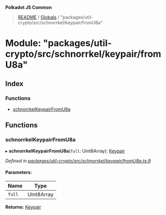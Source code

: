 **Polkadot JS Common**

> [README](../README.md) / [Globals](../globals.md) / "packages/util-crypto/src/schnorrkel/keypair/fromU8a"

# Module: "packages/util-crypto/src/schnorrkel/keypair/fromU8a"

## Index

### Functions

* [schnorrkelKeypairFromU8a](_packages_util_crypto_src_schnorrkel_keypair_fromu8a_.md#schnorrkelkeypairfromu8a)

## Functions

### schnorrkelKeypairFromU8a

▸ **schnorrkelKeypairFromU8a**(`full`: Uint8Array): [Keypair](../interfaces/_packages_util_crypto_src_types_.keypair.md)

*Defined in [packages/util-crypto/src/schnorrkel/keypair/fromU8a.ts:9](https://github.com/polkadot-js/common/blob/c366e637/packages/util-crypto/src/schnorrkel/keypair/fromU8a.ts#L9)*

#### Parameters:

Name | Type |
------ | ------ |
`full` | Uint8Array |

**Returns:** [Keypair](../interfaces/_packages_util_crypto_src_types_.keypair.md)
